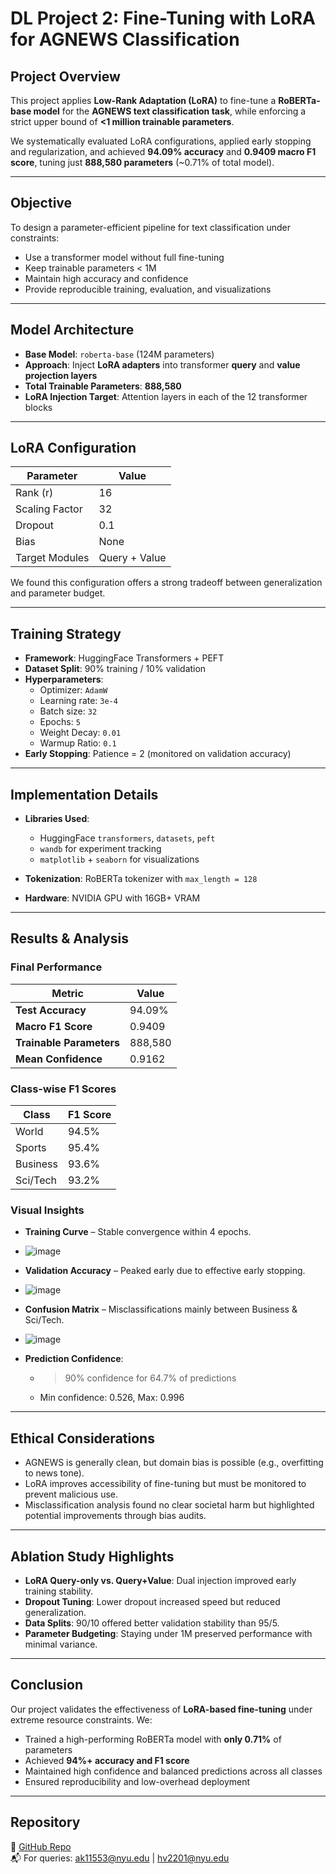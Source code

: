 # DL Project 2: Fine-Tuning with LoRA for AGNEWS Classification

## Project Overview

This project applies **Low-Rank Adaptation (LoRA)** to fine-tune a **RoBERTa-base model** for the **AGNEWS text classification task**, while enforcing a strict upper bound of **<1 million trainable parameters**.

We systematically evaluated LoRA configurations, applied early stopping and regularization, and achieved **94.09% accuracy** and **0.9409 macro F1 score**, tuning just **888,580 parameters** (~0.71% of total model).

---

## Objective

To design a parameter-efficient pipeline for text classification under constraints:

- Use a transformer model without full fine-tuning
- Keep trainable parameters < 1M
- Maintain high accuracy and confidence
- Provide reproducible training, evaluation, and visualizations

---

##  Model Architecture

- **Base Model**: `roberta-base` (124M parameters)
- **Approach**: Inject **LoRA adapters** into transformer **query** and **value projection layers**
- **Total Trainable Parameters**: **888,580**
- **LoRA Injection Target**: Attention layers in each of the 12 transformer blocks

---

## LoRA Configuration

| Parameter       | Value       |
|----------------|-------------|
| Rank (r)       | 16          |
| Scaling Factor | 32          |
| Dropout        | 0.1         |
| Bias           | None        |
| Target Modules | Query + Value |

We found this configuration offers a strong tradeoff between generalization and parameter budget.

---

## Training Strategy

- **Framework**: HuggingFace Transformers + PEFT
- **Dataset Split**: 90% training / 10% validation
- **Hyperparameters**:
  - Optimizer: `AdamW`
  - Learning rate: `3e-4`
  - Batch size: `32`
  - Epochs: `5`
  - Weight Decay: `0.01`
  - Warmup Ratio: `0.1`
- **Early Stopping**: Patience = 2 (monitored on validation accuracy)

---

## Implementation Details

- **Libraries Used**:
  - HuggingFace `transformers`, `datasets`, `peft`
  - `wandb` for experiment tracking
  - `matplotlib` + `seaborn` for visualizations

- **Tokenization**: RoBERTa tokenizer with `max_length = 128`

- **Hardware**: NVIDIA GPU with 16GB+ VRAM

---

## Results & Analysis

### Final Performance

| Metric                  | Value    |
|-------------------------|----------|
| **Test Accuracy**       | 94.09%   |
| **Macro F1 Score**      | 0.9409   |
| **Trainable Parameters**| 888,580  |
| **Mean Confidence**     | 0.9162   |

### Class-wise F1 Scores

| Class     | F1 Score |
|-----------|----------|
| World     | 94.5%    |
| Sports    | 95.4%    |
| Business  | 93.6%    |
| Sci/Tech  | 93.2%    |

### Visual Insights

- **Training Curve** – Stable convergence within 4 epochs.
- ![image](https://github.com/user-attachments/assets/359c94b7-9892-463c-bc6b-894622ecebd4)

- **Validation Accuracy** – Peaked early due to effective early stopping.
- ![image](https://github.com/user-attachments/assets/355be91a-24d9-424a-8cb4-9ae42f2b1910)

- **Confusion Matrix** – Misclassifications mainly between Business & Sci/Tech.
- ![image](https://github.com/user-attachments/assets/15b335e7-9877-45d7-8f29-fc6be37bce00)

- **Prediction Confidence**:
  - >90% confidence for 64.7% of predictions
  - Min confidence: 0.526, Max: 0.996

---

## Ethical Considerations

- AGNEWS is generally clean, but domain bias is possible (e.g., overfitting to news tone).
- LoRA improves accessibility of fine-tuning but must be monitored to prevent malicious use.
- Misclassification analysis found no clear societal harm but highlighted potential improvements through bias audits.

---

## Ablation Study Highlights

- **LoRA Query-only vs. Query+Value**: Dual injection improved early training stability.
- **Dropout Tuning**: Lower dropout increased speed but reduced generalization.
- **Data Splits**: 90/10 offered better validation stability than 95/5.
- **Parameter Budgeting**: Staying under 1M preserved performance with minimal variance.

---

## Conclusion

Our project validates the effectiveness of **LoRA-based fine-tuning** under extreme resource constraints. We:

- Trained a high-performing RoBERTa model with **only 0.71%** of parameters
- Achieved **94%+ accuracy and F1 score**
- Maintained high confidence and balanced predictions across all classes
- Ensured reproducibility and low-overhead deployment

---

## Repository

🔗 [GitHub Repo](https://github.com/Abhi8602/Finetuning-with-Lora)  
📬 For queries: ak11553@nyu.edu | hv2201@nyu.edu
